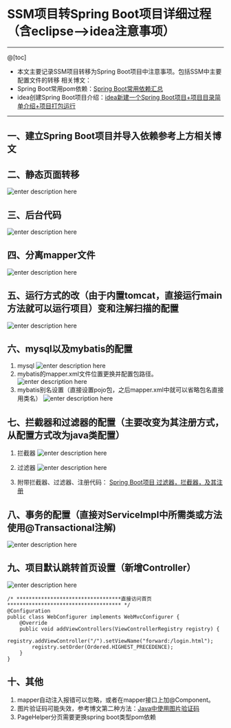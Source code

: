 ﻿# SSM项目转Spring Boot项目详细过程（含eclipse-->idea注意事项）

---
@[toc]
+ 本文主要记录SSM项目转移为Spring Boot项目中注意事项。包括SSM中主要配置文件的转移
相关博文：
+ Spring Boot常用pom依赖：[Spring Boot常用依赖汇总 ](https://blog.csdn.net/qq_39231769/article/details/103096352)
+ idea创建Spring Boot项目介绍：[idea新建一个Spring Boot项目+项目目录简单介绍+项目打包运行](https://blog.csdn.net/qq_39231769/article/details/103098524)
---
## 一、建立Spring Boot项目并导入依赖参考上方相关博文

## 二、静态页面转移
![enter description here](https://imgconvert.csdnimg.cn/aHR0cDovL2hicS5pZHNlLnRvcC9ibG9nLzE1NzM4NzI3MjU3OTMucG5n?x-oss-process=image/format,png)

## 三、后台代码
![enter description here](https://imgconvert.csdnimg.cn/aHR0cDovL2hicS5pZHNlLnRvcC9ibG9nLzE1NzM4NzI5MDY3NjEucG5n?x-oss-process=image/format,png)

## 四、分离mapper文件
![enter description here](https://imgconvert.csdnimg.cn/aHR0cDovL2hicS5pZHNlLnRvcC9ibG9nLzE1NzM4NzMwMzM3OTYucG5n?x-oss-process=image/format,png)

## 五、运行方式的改（由于内置tomcat，直接运行main方法就可以运行项目）变和注解扫描的配置
![enter description here](https://imgconvert.csdnimg.cn/aHR0cDovL2hicS5pZHNlLnRvcC9ibG9nLzE1NzM4ODczMzQ3OTIucG5n?x-oss-process=image/format,png)

## 六、mysql以及mybatis的配置
1. mysql
![enter description here](https://imgconvert.csdnimg.cn/aHR0cDovL2hicS5pZHNlLnRvcC9ibG9nLzE1NzM4ODc1ODY0ODMucG5n?x-oss-process=image/format,png)
2. mybatis的mapper.xml文件位置更换并配置包路径。
![enter description here](https://imgconvert.csdnimg.cn/aHR0cDovL2hicS5pZHNlLnRvcC9ibG9nLzE1NzM4ODc3MjMxMTgucG5n?x-oss-process=image/format,png)
3. mybatis别名设置（直接设置pojo包，之后mapper.xml中就可以省略包名直接用类名） 
![enter description here](https://imgconvert.csdnimg.cn/aHR0cDovL2hicS5pZHNlLnRvcC9ibG9nLzE1NzM4ODgwMDQyMjIucG5n?x-oss-process=image/format,png)

## 七、拦截器和过滤器的配置（主要改变为其注册方式，从配置方式改为java类配置）
1. 拦截器
![enter description here](https://imgconvert.csdnimg.cn/aHR0cDovL2hicS5pZHNlLnRvcC9ibG9nLzE1NzM4ODgzOTczMDMucG5n?x-oss-process=image/format,png)

2. 过滤器
![enter description here](https://imgconvert.csdnimg.cn/aHR0cDovL2hicS5pZHNlLnRvcC9ibG9nLzE1NzM4ODg1ODgzMzkucG5n?x-oss-process=image/format,png)

3. 附带拦截器、过滤器、注册代码：
[Spring Boot项目 过滤器，拦截器，及其注册](https://blog.csdn.net/qq_39231769/article/details/103099355)

## 八、事务的配置（直接对ServiceImpl中所需类或方法使用@Transactional注解)
![enter description here](https://imgconvert.csdnimg.cn/aHR0cDovL2hicS5pZHNlLnRvcC9ibG9nLzE1NzM4ODkwMDc0NDIucG5n?x-oss-process=image/format,png)

## 九、项目默认跳转首页设置（新增Controller）
![enter description here](https://imgconvert.csdnimg.cn/aHR0cDovL2hicS5pZHNlLnRvcC9ibG9nLzE1NzM4ODk1NzIwMjcucG5n?x-oss-process=image/format,png)
```javascript?linenums
/* **********************************直接访问首页************************************* */
@Configuration
public class WebConfigurer implements WebMvcConfigurer {
	@Override
	public void addViewControllers(ViewControllerRegistry registry) {
		registry.addViewController("/").setViewName("forward:/login.html");
		registry.setOrder(Ordered.HIGHEST_PRECEDENCE);
	}
}
```

## 十、其他
1. mapper自动注入报错可以忽略，或者在mapper接口上加@Component。
2. 图片验证码可能失效，参考博文第二种方法：[Java中使用图片验证码](https://blog.csdn.net/qq_39231769/article/details/102710427)
3. PageHelper分页需要更换spring boot类型pom依赖


